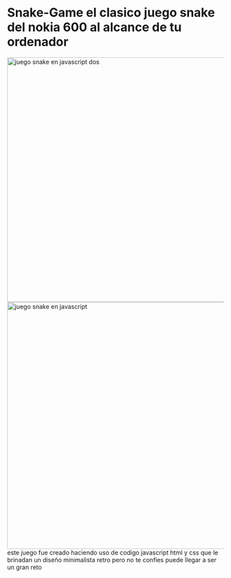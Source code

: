 # Snake-Game el clasico juego snake del nokia 600 al alcance de tu ordenador 
<img width="569" alt="juego snake en javascript dos" src="https://user-images.githubusercontent.com/53544077/196288378-27408da2-c3bb-4859-9e57-848938350bef.PNG">
<img width="574" alt="juego snake en javascript" src="https://user-images.githubusercontent.com/53544077/196288447-69b959e5-3841-437b-8aa3-da064b1cdb01.PNG">
este juego fue creado haciendo uso de codigo javascript html y css que le brinadan un diseño minimalista retro pero no te confies puede llegar a ser un gran reto  
